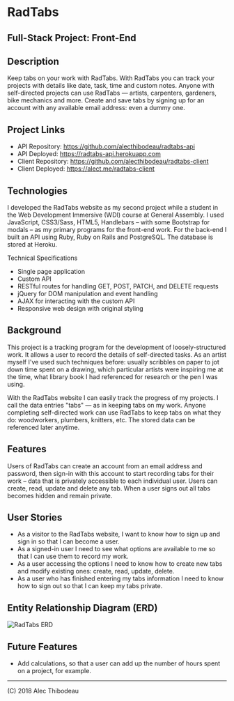 # RadTabs
## Full-Stack Project: Front-End

## Description

Keep tabs on your work with RadTabs. With RadTabs you can track your projects with details like date, task, time and custom notes. Anyone with self-directed projects can use RadTabs — artists, carpenters, gardeners, bike mechanics and more. Create and save tabs by signing up for an account with any available email address: even a dummy one.

## Project Links

- API Repository: https://github.com/alecthibodeau/radtabs-api
- API Deployed: https://radtabs-api.herokuapp.com
- Client Repository: https://github.com/alecthibodeau/radtabs-client
- Client Deployed: https://alect.me/radtabs-client

## Technologies

I developed the RadTabs website as my second project while a student in the Web Development Immersive (WDI) course at General Assembly. I used JavaScript, CSS3/Sass, HTML5, Handlebars – with some Bootstrap for modals – as my primary programs for the front-end work. For the back-end I built an API using Ruby, Ruby on Rails and PostgreSQL. The database is stored at Heroku.

Technical Specifications
- Single page application
- Custom API
- RESTful routes for handling GET, POST, PATCH, and DELETE requests
- jQuery for DOM manipulation and event handling
- AJAX for interacting with the custom API
- Responsive web design with original styling

## Background

This project is a tracking program for the development of loosely-structured work. It allows a user to record the details of self-directed tasks. As an artist myself I've used such techniques before: usually scribbles on paper to jot down time spent on a drawing, which particular artists were inspiring me at the time, what library book I had referenced for research or the pen I was using.

With the RadTabs website I can easily track the progress of my projects. I call the data entries "tabs" — as in keeping tabs on my work. Anyone completing self-directed work can use RadTabs to keep tabs on what they do: woodworkers, plumbers, knitters, etc. The stored data can be referenced later anytime.

## Features

Users of RadTabs can create an account from an email address and password, then sign-in with this account to start recording tabs for their work – data that is privately accessible to each individual user. Users can create, read, update and delete any tab. When a user signs out all tabs becomes hidden and remain private.

## User Stories

- As a visitor to the RadTabs website, I want to know how to sign up and sign in so that I can become a user.
- As a signed-in user I need to see what options are available to me so that I can use them to record my work.
- As a user accessing the options I need to know how to create new tabs and modify existing ones: create, read, update, delete.
- As a user who has finished entering my tabs information I need to know how to sign out so that I can keep my tabs private.

## Entity Relationship Diagram (ERD)
![RadTabs ERD](https://i.imgur.com/a6bfvTf.jpg)

## Future Features

- Add calculations, so that a user can add up the number of hours spent on a project, for example.

----------------------------------------------------------------
(C) 2018 Alec Thibodeau
